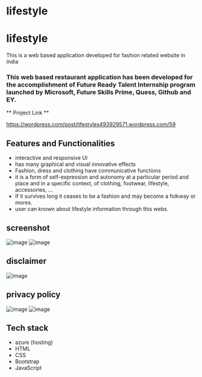 # lifestyle

#  lifestyle  #

This is a web based application developed for fashion related website in india 
 
### This web based restaurant application has been developed for the accomplishment of Future Ready Talent Internship program launched by Microsoft, Future Skills Prime, Quess, Github and EY.

** Project Link **

https://wordpress.com/post/lifestyles493929571.wordpress.com/59

## Features and Functionalities ##

- interactive and responsive UI
- has many graphical and visual innovative effects
- Fashion, dress and clothing have communicative functions
- it is a form of self-expression and autonomy at a particular period and place and in a specific context, of clothing, footwear, lifestyle, accessories, ...
- If it survives long it ceases to be a fashion and may become a folkway or mores.
- user can known about lifestyle information through this webs.

## screenshot ##

![image](https://user-images.githubusercontent.com/114405233/194225191-e67b2de2-3725-496d-b051-f6efd400fd8e.png)
![image](https://user-images.githubusercontent.com/114405233/194227025-52f932a3-3a71-4ec2-9260-7b782c63e412.png)

## disclaimer

![image](https://user-images.githubusercontent.com/114405233/194226280-9cfb3945-a55b-452d-87a2-8ded3cf5c4ad.png)

## privacy policy

![image](https://user-images.githubusercontent.com/114405233/194226702-b617ab07-2dd2-42a5-8f0b-232b5dad8291.png)
![image](https://user-images.githubusercontent.com/114405233/194226797-ae8cc48c-b466-4109-8c82-c788595571a2.png)

## Tech stack ##

- azure (hosting)
- HTML
- CSS
- Bootstrap
- JavaScript
